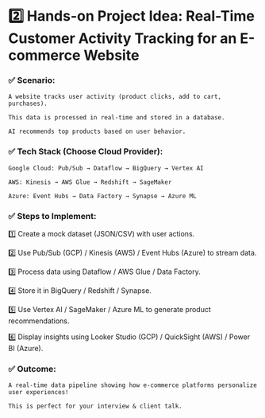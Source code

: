 # 2️⃣ Hands-on Project Idea: Real-Time Customer Activity Tracking for an E-commerce Website

### ✅ Scenario:
    
    A website tracks user activity (product clicks, add to cart, purchases).

    This data is processed in real-time and stored in a database.
    
    AI recommends top products based on user behavior.

### ✅ Tech Stack (Choose Cloud Provider):

    Google Cloud: Pub/Sub → Dataflow → BigQuery → Vertex AI

    AWS: Kinesis → AWS Glue → Redshift → SageMaker

    Azure: Event Hubs → Data Factory → Synapse → Azure ML
    
### ✅ Steps to Implement:

1️⃣ Create a mock dataset (JSON/CSV) with user actions.

2️⃣ Use Pub/Sub (GCP) / Kinesis (AWS) / Event Hubs (Azure) to stream data.

3️⃣ Process data using Dataflow / AWS Glue / Data Factory.

4️⃣ Store it in BigQuery / Redshift / Synapse.

5️⃣ Use Vertex AI / SageMaker / Azure ML to generate product recommendations.

6️⃣ Display insights using Looker Studio (GCP) / QuickSight (AWS) / Power BI (Azure).

### ✅ Outcome:

    A real-time data pipeline showing how e-commerce platforms personalize user experiences!

    This is perfect for your interview & client talk.


